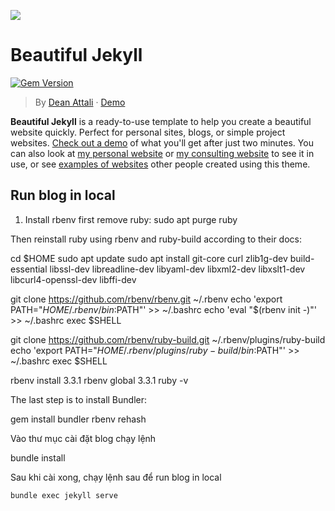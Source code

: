 [![](https://i.imgur.com/zNBkzj1.png)](https://beautifuljekyll.com/plans/)

# Beautiful Jekyll
[![Gem Version](https://badge.fury.io/rb/beautiful-jekyll-theme.svg)](https://badge.fury.io/rb/beautiful-jekyll-theme)


> By [Dean Attali](https://deanattali.com) &middot; [Demo](https://beautifuljekyll.com/)

**Beautiful Jekyll** is a ready-to-use template to help you create a beautiful website quickly. Perfect for personal sites, blogs, or simple project websites.  [Check out a demo](https://beautifuljekyll.com) of what you'll get after just two minutes.  You can also look at [my personal website](https://deanattali.com) or [my consulting website](https://attalitech.com) to see it in use, or see [examples of websites](http://beautifuljekyll.com/examples) other people created using this theme.

## Run blog in local
1. Install rbenv
first remove ruby: sudo apt purge ruby

Then reinstall ruby using rbenv and ruby-build according to their docs:

cd $HOME
sudo apt update 
sudo apt install git-core curl zlib1g-dev build-essential libssl-dev libreadline-dev libyaml-dev libxml2-dev libxslt1-dev libcurl4-openssl-dev libffi-dev

git clone https://github.com/rbenv/rbenv.git ~/.rbenv
echo 'export PATH="$HOME/.rbenv/bin:$PATH"' >> ~/.bashrc
echo 'eval "$(rbenv init -)"' >> ~/.bashrc
exec $SHELL

git clone https://github.com/rbenv/ruby-build.git ~/.rbenv/plugins/ruby-build
echo 'export PATH="$HOME/.rbenv/plugins/ruby-build/bin:$PATH"' >> ~/.bashrc
exec $SHELL

rbenv install 3.3.1
rbenv global 3.3.1
ruby -v

The last step is to install Bundler:

gem install bundler
rbenv rehash

Vào thư mục cài đặt blog chạy lệnh 

bundle install

Sau khi cài xong, chạy lệnh sau để run blog in local

```
bundle exec jekyll serve
```
